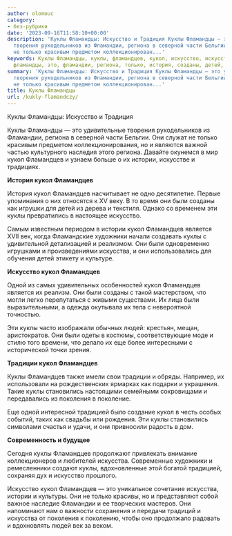 ```yaml
---
author: olomouc
category:
- без-рубрики
date: '2023-09-16T11:58:10+00:00'
description: 'Куклы Фламандцы: Искусство и Традиция Куклы Фламандцы — это удивительные
  творения рукодельников из Фламандии, региона в северной части Бельгии. Они служат
  не только красивым предметом коллекционирован...'
keywords: Куклы Фламандцы, куклы, фламандцев, кукол, искусство, искусства, истории,
  фламандцы, это, фламандии, региона, только, история, созданы, детей, является
summary: 'Куклы Фламандцы: Искусство и Традиция Куклы Фламандцы — это удивительные
  творения рукодельников из Фламандии, региона в северной части Бельгии. Они служат
  не только красивым предметом коллекционирован...'
title: Куклы Фламандцы
url: /kukly-flamandczy/
---
```


Куклы Фламандцы: Искусство и Традиция

Куклы Фламандцы — это удивительные творения рукодельников из Фламандии, региона в северной части Бельгии. Они служат не только красивым предметом коллекционирования, но и являются важной частью культурного наследия этого региона. Давайте окунемся в мир кукол Фламандцев и узнаем больше о их истории, искусстве и традициях.

**История кукол Фламандцев**

История кукол Фламандцев насчитывает не одно десятилетие. Первые упоминания о них относятся к XV веку. В то время они были созданы как игрушки для детей из дерева и текстиля. Однако со временем эти куклы превратились в настоящее искусство.

Самым известным периодом в истории кукол Фламандцев является XVII век, когда Фламандские художники начали создавать куклы с удивительной детализацией и реализмом. Они были одновременно игрушками и произведениями искусства, и они использовались для обучения детей этикету и культуре.

**Искусство кукол Фламандцев**

Одной из самых удивительных особенностей кукол Фламандцев является их реализм. Они были созданы с такой мастерством, что могли легко перепутаться с живыми существами. Их лица были выразительными, а одежда окутывала их тела с невероятной точностью.

Эти куклы часто изображали обычных людей: крестьян, мещан, аристократов. Они были одеты в костюмы, соответствующие моде и стилю того времени, что делало их еще более интересными с исторической точки зрения.

**Традиции кукол Фламандцев**

Куклы Фламандцев также имели свои традиции и обряды. Например, их использовали на рождественских ярмарках как подарки и украшения. Такие куклы становились настоящими семейными сокровищами и передавались из поколения в поколение.

Еще одной интересной традицией было создание кукол в честь особых событий, таких как свадьбы или рождения. Эти куклы становились символами счастья и удачи, и они привносили радость в дом.

**Современность и будущее**

Сегодня куклы Фламандцев продолжают привлекать внимание коллекционеров и любителей искусства. Современные художники и ремесленники создают куклы, вдохновленные этой богатой традицией, сохраняя дух и искусство прошлого.

Искусство кукол Фламандцев — это уникальное сочетание искусства, истории и культуры. Они не только красивы, но и представляют собой важное наследие Фламандии и ее творческих мастеров. Они напоминают нам о важности сохранения и передачи традиций и искусства от поколения к поколению, чтобы оно продолжало радовать и вдохновлять людей век за веком.